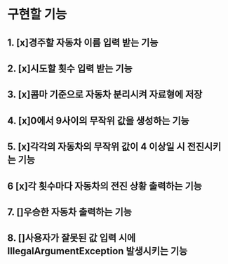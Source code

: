 [//]: # (초간단 자동차 경주 게임을 구현한다.)

[//]: # ()
[//]: # (주어진 횟수 동안 n대의 자동차는 전진 또는 멈출 수 있다.)

[//]: # (각 자동차에 이름을 부여할 수 있다. 전진하는 자동차를 출력할 때 자동차 이름을 같이 출력한다.)

[//]: # (자동차 이름은 쉼표&#40;,&#41;를 기준으로 구분하며 이름은 5자 이하만 가능하다.)

[//]: # (사용자는 몇 번의 이동을 할 것인지를 입력할 수 있어야 한다.)

[//]: # (전진하는 조건은 0에서 9 사이에서 무작위 값을 구한 후 무작위 값이 4 이상일 경우이다.)

[//]: # (자동차 경주 게임을 완료한 후 누가 우승했는지를 알려준다. 우승자는 한 명 이상일 수 있다.)

[//]: # (우승자가 여러 명일 경우 쉼표&#40;,&#41;를 이용하여 구분한다.)

[//]: # (사용자가 잘못된 값을 입력할 경우 IllegalArgumentException을 발생시킨 후 애플리케이션은 종료되어야 한다.)

# 구현할 기능

## 1. [x]경주할 자동차 이름 입력 받는 기능
## 2. [x]시도할 횟수 입력 받는 기능
## 3. [x]콤마 기준으로 자동차 분리시켜 자료형에 저장
## 4. [x]0에서 9사이의 무작위 값을 생성하는 기능
## 5. [x]각각의 자동차의 무작위 값이 4 이상일 시 전진시키는 기능
## 6  [x]각 횟수마다 자동차의 전진 상황 출력하는 기능
## 7. []우승한 자동차 출력하는 기능
## 8. []사용자가 잘못된 값 입력 시에 IllegalArgumentException 발생시키는 기능
